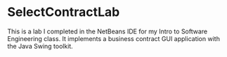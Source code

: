 # SelectContractLab
This is a lab I completed in the NetBeans IDE for my Intro to Software Engineering class. It implements a business contract GUI application with the Java Swing toolkit. 
